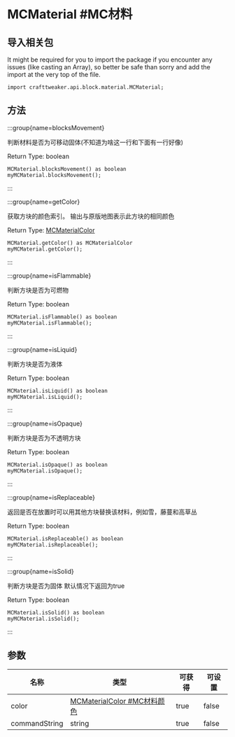 # MCMaterial #MC材料

## 导入相关包

It might be required for you to import the package if you encounter any issues (like casting an Array), so better be safe than sorry and add the import at the very top of the file.
```zenscript
import crafttweaker.api.block.material.MCMaterial;
```


## 方法

:::group{name=blocksMovement}

判断材料是否为可移动固体(不知道为啥这一行和下面有一行好像)

Return Type: boolean

```zenscript
MCMaterial.blocksMovement() as boolean
myMCMaterial.blocksMovement();
```

:::

:::group{name=getColor}

获取方块的颜色索引。 输出与原版地图表示此方块的相同颜色

Return Type: [MCMaterialColor](/vanilla/api/block/material/MCMaterialColor)

```zenscript
MCMaterial.getColor() as MCMaterialColor
myMCMaterial.getColor();
```

:::

:::group{name=isFlammable}

判断方块是否为可燃物

Return Type: boolean

```zenscript
MCMaterial.isFlammable() as boolean
myMCMaterial.isFlammable();
```

:::

:::group{name=isLiquid}

判断方块是否为液体

Return Type: boolean

```zenscript
MCMaterial.isLiquid() as boolean
myMCMaterial.isLiquid();
```

:::

:::group{name=isOpaque}

判断方块是否为不透明方块

Return Type: boolean

```zenscript
MCMaterial.isOpaque() as boolean
myMCMaterial.isOpaque();
```

:::

:::group{name=isReplaceable}

返回是否在放置时可以用其他方块替换该材料，例如雪，藤蔓和高草丛

Return Type: boolean

```zenscript
MCMaterial.isReplaceable() as boolean
myMCMaterial.isReplaceable();
```

:::

:::group{name=isSolid}

判断方块是否为固体 默认情况下返回为true

Return Type: boolean

```zenscript
MCMaterial.isSolid() as boolean
myMCMaterial.isSolid();
```

:::


## 参数

| 名称            | 类型                                                                     | 可获得  | 可设置   |
| ------------- | ---------------------------------------------------------------------- | ---- | ----- |
| color         | [MCMaterialColor #MC材料颜色](/vanilla/api/block/material/MCMaterialColor) | true | false |
| commandString | string                                                                 | true | false |

